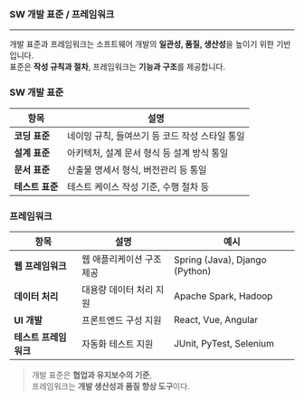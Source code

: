 ### SW 개발 표준 / 프레임워크

---

개발 표준과 프레임워크는 소프트웨어 개발의 **일관성, 품질, 생산성**을 높이기 위한 기반입니다.  
표준은 **작성 규칙과 절차**, 프레임워크는 **기능과 구조**를 제공합니다.

### SW 개발 표준

| 항목 | 설명 |
|------|------|
| **코딩 표준** | 네이밍 규칙, 들여쓰기 등 코드 작성 스타일 통일 |
| **설계 표준** | 아키텍처, 설계 문서 형식 등 설계 방식 통일 |
| **문서 표준** | 산출물 명세서 형식, 버전관리 등 통일 |
| **테스트 표준** | 테스트 케이스 작성 기준, 수행 절차 등 |


### 프레임워크

| 항목 | 설명 | 예시 |
|------|------|------|
| **웹 프레임워크** | 웹 애플리케이션 구조 제공 | Spring (Java), Django (Python) |
| **데이터 처리** | 대용량 데이터 처리 지원 | Apache Spark, Hadoop |
| **UI 개발** | 프론트엔드 구성 지원 | React, Vue, Angular |
| **테스트 프레임워크** | 자동화 테스트 지원 | JUnit, PyTest, Selenium |



> 개발 표준은 **협업과 유지보수의 기준**,  
> 프레임워크는 **개발 생산성과 품질 향상 도구**이다.
